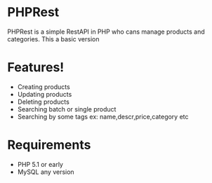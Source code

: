 # PHPRest



PHPRest is a simple RestAPI in PHP who cans manage products and categories.
This a basic version 


#  Features!

  - Creating products
  - Updating products
  - Deleting products
  - Searching batch or single product
  - Searching by some tags ex:  name,descr,price,category etc


# Requirements
 - PHP 5.1 or early
 - MySQL any version
